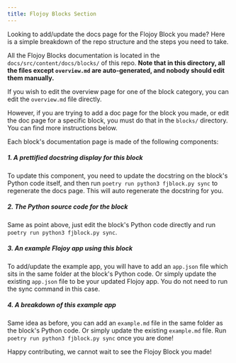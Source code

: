 ```yaml
---
title: Flojoy Blocks Section
---
```


Looking to add/update the docs page for the Flojoy Block you made? Here is a simple
breakdown of the repo structure and the steps you need to take.

All the Flojoy Blocks documentation is located in the `docs/src/content/docs/blocks/`
of this repo. **Note that in this directory, all the files except `overview.md`
are auto-generated, and nobody should edit them manually.**

If you wish to edit the overview page for one of the block category, you can
edit the `overview.md` file directly.

However, if you are trying to add a doc page for the block you made, or edit the
doc page for a specific block, you must do that in the `blocks/` directory. You
can find more instructions below.

Each block's documentation page is made of the following components:

##### 1. A prettified docstring display for this block

To update this component, you need to update the docstring on the block's Python
code itself, and then run `poetry run python3 fjblock.py sync` to regenerate the
docs page. This will auto regenerate the docstring for you.

##### 2. The Python source code for the block

Same as point above, just edit the block's Python code directly and run
`poetry run python3 fjblock.py sync`.

##### 3. An example Flojoy app using this block

To add/update the example app, you will have to add an `app.json` file which
sits in the same folder at the block's Python code. Or simply update the
existing `app.json` file to be your updated Flojoy app. You do not need to run
the sync command in this case.

##### 4. A breakdown of this example app

Same idea as before, you can add an `example.md` file in the same folder as the
block's Python code. Or simply update the existing `example.md` file. Run
`poetry run python3 fjblock.py sync` once you are done!

Happy contributing, we cannot wait to see the Flojoy Block you made!
